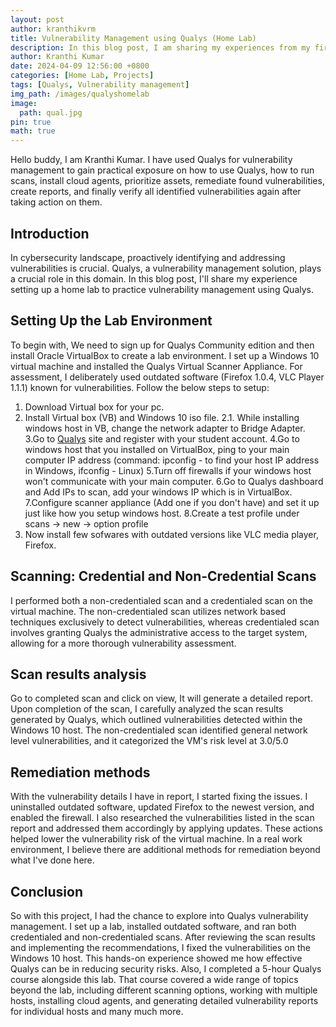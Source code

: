 ```yaml
---
layout: post
author: kranthikvrm
title: Vulnerability Management using Qualys (Home Lab)
description: In this blog post, I am sharing my experiences from my first year at RGUKT Nuzvid, where I experienced new faces, challenges, and exciting opportunities on my journey towards becoming an engineer.
author: Kranthi Kumar
date: 2024-04-09 12:56:00 +0800
categories: [Home Lab, Projects]
tags: [Qualys, Vulnerability management]
img_path: /images/qualyshomelab
image:
  path: qual.jpg
pin: true
math: true
---
```


Hello buddy, I am Kranthi Kumar. I have used Qualys for vulnerability management to gain practical exposure on how to use Qualys, how to run scans, install cloud agents, prioritize assets, remediate found vulnerabilities, create reports, and finally verify all identified vulnerabilities again after taking action on them.

## Introduction
In cybersecurity landscape, proactively identifying and addressing vulnerabilities is crucial. Qualys, a vulnerability management solution, plays a crucial role in this domain. In this blog post, I'll share my experience setting up a home lab to practice vulnerability management using Qualys.

## Setting Up the Lab Environment

To begin with, We need to sign up for Qualys Community edition and then install Oracle VirtualBox to create a lab environment. I set up a Windows 10 virtual machine and installed the Qualys Virtual Scanner Appliance. For assessment, I deliberately used outdated software (Firefox 1.0.4, VLC Player 1.1.1) known for vulnerabilities.
Follow the below steps to setup:
1. Download Virtual box for your pc.
2. Install Virtual box (VB) and Windows 10 iso file.
 2.1. While installing windows host in VB, change the network adapter to Bridge Adapter.
3.Go to <a href="https://www.qualys.com/forms/web-application-scanning/">Qualys</a> site and register with your student account.
4.Go to windows host that you installed on VirtualBox, ping to your main computer IP address (command: ipconfig - to find your host IP address in Windows, ifconfig - Linux)
5.Turn off firewalls if your windows host won't communicate with your main computer.
6.Go to Qualys dashboard and Add IPs to scan, add your windows IP which is in VirtualBox.
7.Configure scanner appliance (Add one if you don't have) and set it up just like how you setup windows host.
8.Create a test profile under scans -> new -> option profile
9. Now install few sofwares with outdated versions like VLC media player, Firefox.
    
## Scanning: Credential and Non-Credential Scans
 I performed both a non-credentialed scan and a credentialed scan on the virtual machine. The non-credentialed scan utilizes network based techniques exclusively to detect vulnerabilities, whereas credentialed scan involves granting Qualys the administrative access to the target system, allowing for a more thorough vulnerability assessment.

## Scan results analysis
Go to completed scan and click on view, It will generate a detailed report.
Upon completion of the scan, I carefully analyzed the scan results generated by Qualys, which outlined vulnerabilities detected within the Windows 10 host. The non-credentialed scan identified general network level vulnerabilities, and it categorized the VM's risk level at 3.0/5.0

## Remediation methods
With the vulnerability details I have in report, I started fixing the issues. I uninstalled outdated software, updated Firefox to the newest version, and enabled the firewall. I also researched the vulnerabilities listed in the scan report and addressed them accordingly by applying updates. These actions helped lower the vulnerability risk of the virtual machine. In a real work environment, I believe there are additional methods for remediation beyond what I've done here.

## Conclusion
So with this project, I had the chance to explore into Qualys vulnerability management. I set up a lab, installed outdated software, and ran both credentialed and non-credentialed scans. After reviewing the scan results and implementing the recommendations, I fixed the vulnerabilities on the Windows 10 host. This hands-on experience showed me how effective Qualys can be in reducing security risks.
Also, I completed a 5-hour Qualys course alongside this lab. That course covered a wide range of topics beyond the lab, including different scanning options, working with multiple hosts, installing cloud agents, and generating detailed vulnerability reports for individual hosts and many much more.
